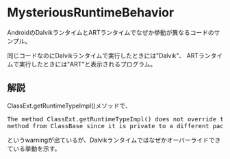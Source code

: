 MysteriousRuntimeBehavior
====
AndroidのDalvikランタイムとARTランタイムでなぜか挙動が異なるコードのサンプル。

同じコードなのにDalvikランタイムで実行したときには"Dalvik"、
ARTランタイムで実行したときには"ART"と表示されるプログラム。

解説
----
ClassExt.getRuntimeTypeImpl()メソッドで、

<pre>
The method ClassExt.getRuntimeTypeImpl() does not override the inherited 
method from ClassBase since it is private to a different package
</pre>

というwarningが出ているが、Dalvikランタイムではなぜかオーバーライドできている挙動を示す。
